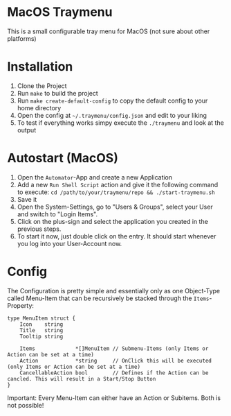 # MacOS Traymenu
This is a small configurable tray menu for MacOS (not sure about other platforms)

# Installation
1. Clone the Project
2. Run `make` to build the project
3. Run `make create-default-config` to copy the default config to your home directory
4. Open the config at `~/.traymenu/config.json` and edit to your liking
5. To test if everything works simpy execute the `./traymenu` and look at the output

# Autostart (MacOS)
1. Open the `Automator`-App and create a new Application
2. Add a new `Run Shell Script` action and give it the following command to execute: `cd /path/to/your/traymenu/repo && ./start-traymenu.sh`
3. Save it
4. Open the System-Settings, go to "Users & Groups", select your User and switch to "Login Items".
5. Click on the plus-sign and select the application you created in the previous steps.
6. To start it now, just double click on the entry. It should start whenever you log into your User-Account now.

# Config
The Configuration is pretty simple and essentially only as one Object-Type called Menu-Item that can be recursively be stacked through the `Items`-Property:
```
type MenuItem struct {
	Icon    string
	Title   string
	Tooltip string

	Items             *[]MenuItem // Submenu-Items (only Items or Action can be set at a time)
	Action            *string     // OnClick this will be executed (only Items or Action can be set at a time)
	CancellableAction bool        // Defines if the Action can be cancled. This will result in a Start/Stop Button
}
```
Important: Every Menu-Item can either have an Action or Subitems. Both is not possible!
